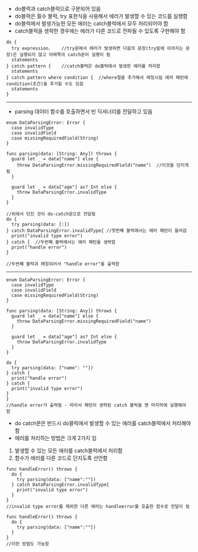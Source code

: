 - do블럭과 catch블럭으로 구분되어 있음
- do블럭은 필수 블럭, try 표현식을 사용해서 에러가 발생할 수 있는 코드를 실행함
- do블럭에서 발생가능한 모든 에러는 catch블럭에서 모두 처리되어야 함
- catch블럭을 생략한 경우에는 에러가 다른 코드로 전파될 수 있도록 구현해야 함
```
do {
  try expression.    //try문에서 에러가 발생하면 다음의 문장(try밑에 이어지는 문장)은 실행되지 않고 아래쪽의 catch문이 실행이 됨
  statements
} catch pattern {    //catch블럭은 do블럭에서 발생한 에러를 처리함
  statements
} catch pattern where condition {  //where절을 추가해서 매칭시킬 에러 패턴에 condition(조건)을 추가할 수도 있음
  statements
}
```
--------------------------------------------
- parsing 데이터 함수를 호출하면서 빈 딕셔너리를 전달하고 있음
```
enum DataParsingError: Error {
  case invalidType
  case invalidField
  case missingRequiredField(String)
}

func parsing(data: [String: Any]) throws {
  guard let _ = data["name"] else {
    throw DataParsingError.missingRequiredField("name")  //이것을 던지게 됨
  }
  
  guard let _ = data["age"] as? Int else {
    throw DataParsingError.invalidType
  }
}

//위에서 던진 것이 do-catch문으로 전달됨
do {  
  try parsing(data: [:])
} catch DataParsingError.invalidType{ //첫번째 블럭에서는 에러 패턴이 들어감
  print("invalid type error")
} catch {  //두번째 블럭에서는 에러 패턴을 생략함
  print("handle error")
}

//두번쨰 블럭과 매칭되어서 "handle error"을 출력함
```
---------------------------------------------
```
enum DataParsingError: Error {
  case invalidType
  case invalidField
  case missingRequiredField(String)
}

func parsing(data: [String: Any]) throws {
  guard let _ = data["name"] else {
    throw DataParsingError.missingRequiredField("name")  
  }
  
  guard let _ = data["age"] as? Int else {
    throw DataParsingError.invalidType
  }
}

do {
  try parsing(data: ["name": ""])
} catch {
  print("handle error")
} catch {
  print("invalid type error")
}
}
//handle error가 출력됨 - 따라서 패턴이 생략된 catch 블럭을 맨 마지막에 실행해야 함
```

- do catch문은 반드시 do블럭에서 발생할 수 있는 에러를 catch블럭에서 처리해야 함
- 에러를 처리하는 방법은 크게 2가지 임
1. 발생할 수 있는 모든 에러를 catch블럭에서 처리함  
2. 함수가 에러를 다른 코드로 던지도록 선언함
```
func handleError() throws {
  do {
    try parsing(data: ["name":""])
  } catch DataParsingError.invalidType{
    print("invalid type error")
  }
}
//invalid type error를 제외한 다른 에러는 handleerror를 호출한 함수로 전달이 됨 
```
```
func handleError() throws {
  do {
    try parsing(data: ["name":""])
  } 
}
//이런 방법도 가능함
```



